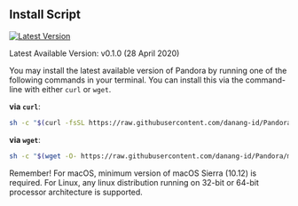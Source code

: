 ## Install Script

[![Latest Version](https://img.shields.io/github/release/danang-id/Pandora.svg)](https://danang-id.github.io/Pandora/download)

Latest Available Version: v0.1.0 (28 April 2020)

You may install the latest available version of Pandora by running one of the following commands in your terminal. You can install this via the command-line with either `curl` or `wget`.

**via `curl`**:

```bash
sh -c "$(curl -fsSL https://raw.githubusercontent.com/danang-id/Pandora/master/scripts/install_unix.sh)"
```

**via `wget`**:

```bash
sh -c "$(wget -O- https://raw.githubusercontent.com/danang-id/Pandora/master/scripts/install_unix.sh)"
```

Remember! For macOS, minimum version of macOS Sierra (10.12) is required. For Linux, any linux distribution running on 32-bit or 64-bit processor architecture is supported.